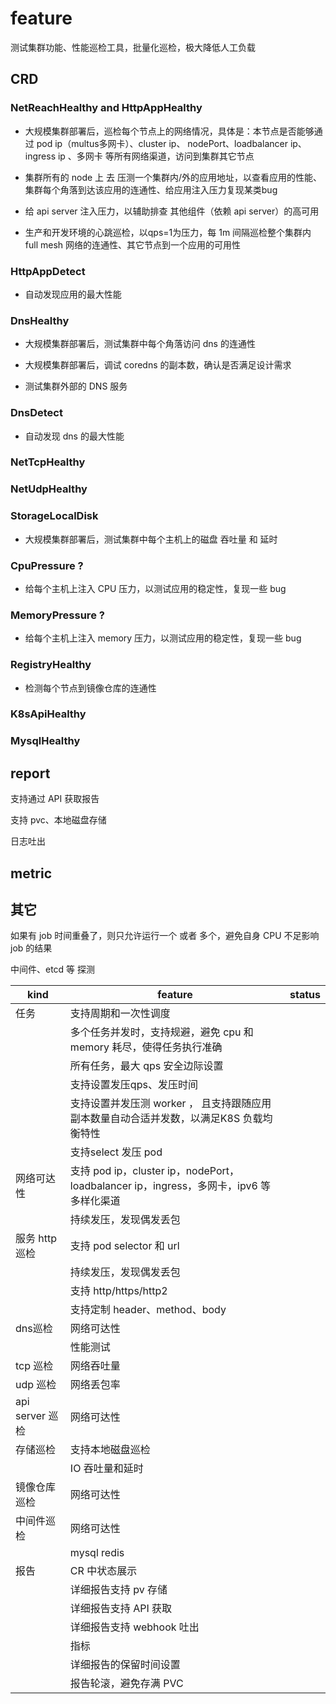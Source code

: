 # feature 

测试集群功能、性能巡检工具，批量化巡检，极大降低人工负载

## CRD

### NetReachHealthy and HttpAppHealthy

* 大规模集群部署后，巡检每个节点上的网络情况，具体是：本节点是否能够通过 pod ip（multus多网卡）、cluster ip、
  nodePort、loadbalancer ip、ingress ip 、多网卡 等所有网络渠道，访问到集群其它节点

* 集群所有的 node 上 去 压测一个集群内/外的应用地址，以查看应用的性能、集群每个角落到达该应用的连通性、给应用注入压力复现某类bug

* 给 api server 注入压力，以辅助排查 其他组件（依赖 api server）的高可用

* 生产和开发环境的心跳巡检，以qps=1为压力，每 1m 间隔巡检整个集群内 full mesh 网络的连通性、其它节点到一个应用的可用性

### HttpAppDetect

* 自动发现应用的最大性能

### DnsHealthy

* 大规模集群部署后，测试集群中每个角落访问 dns 的连通性

* 大规模集群部署后，调试 coredns 的副本数，确认是否满足设计需求

* 测试集群外部的 DNS 服务

### DnsDetect

* 自动发现 dns 的最大性能

### NetTcpHealthy

### NetUdpHealthy

### StorageLocalDisk

* 大规模集群部署后，测试集群中每个主机上的磁盘 吞吐量 和 延时

### CpuPressure ?

* 给每个主机上注入 CPU 压力，以测试应用的稳定性，复现一些 bug

### MemoryPressure ?

* 给每个主机上注入 memory 压力，以测试应用的稳定性，复现一些 bug

### RegistryHealthy

* 检测每个节点到镜像仓库的连通性

### K8sApiHealthy

### MysqlHealthy

## report

支持通过 API 获取报告

支持 pvc、本地磁盘存储

日志吐出

## metric

## 其它

如果有 job 时间重叠了，则只允许运行一个 或者 多个，避免自身 CPU 不足影响 job 的结果

中间件、etcd 等 探测


| kind          | feature                                                               | status |
|---------------|-----------------------------------------------------------------------|--------|
| 任务            | 支持周期和一次性调度                                                            |        |
|               | 多个任务并发时，支持规避，避免 cpu 和 memory 耗尽，使得任务执行准确                              |        |
|               | 所有任务，最大 qps 安全边际设置                                                    |        |
|               | 支持设置发压qps、发压时间                                                        |        |
|               | 支持设置并发压测 worker ， 且支持跟随应用副本数量自动合适并发数，以满足K8S 负载均衡特性                    |        |
|               | 支持select 发压 pod                                                       |        |
| 网络可达性         | 支持 pod ip，cluster ip，nodePort，loadbalancer ip，ingress，多网卡，ipv6 等多样化渠道 |        |
|               | 持续发压，发现偶发丢包                                                           |        |
| 服务 http 巡检    | 支持 pod selector 和 url                                                 |        |
|               | 持续发压，发现偶发丢包                                                           |        |
|               | 支持 http/https/http2                                                   |        |
|               | 支持定制 header、method、body                                               |        |
| dns巡检         | 网络可达性                                                                 |        |
|               | 性能测试                                                                  |        |
| tcp 巡检        | 网络吞吐量                                                                 |        |
| udp 巡检        | 网络丢包率                                                                 |        |
| api server 巡检 | 网络可达性                                                                 |        |
| 存储巡检          | 支持本地磁盘巡检                                                              |        |
|               | IO 吞吐量和延时                                                             |        |
| 镜像仓库巡检        | 网络可达性                                                                 |        |
| 中间件巡检         | 网络可达性                                                                 |        |
|               | mysql  redis                                                          |        |
| 报告            | CR 中状态展示                                                              |        |
|               | 详细报告支持 pv 存储                                                          |        |
|               | 详细报告支持 API 获取                                                         |        |
|               | 详细报告支持 webhook 吐出                                                     |        |
|               | 指标                                                                    |        |
|               | 详细报告的保留时间设置                                                           |        |
|               | 报告轮滚，避免存满 PVC                                                         |        |


